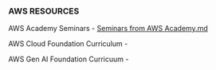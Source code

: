 ### AWS RESOURCES ###

AWS Academy Seminars - [Seminars from AWS Academy.md](https://github.com/irfan1476/AWS-Resources/blob/59f7918c35c556c20cbe8d2699a4994599f9ca5e/Seminars%20from%20AWS%20Academy.md)

AWS Cloud Foundation Curriculum - 


AWS Gen AI Foundation Curricuum - 
